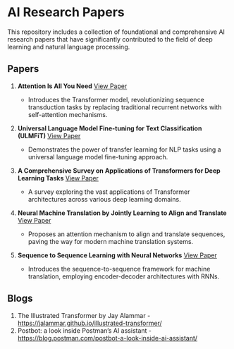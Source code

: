 # AI Research Papers

This repository includes a collection of foundational and comprehensive AI research papers that have significantly contributed to the field of deep learning and natural language processing.

## Papers

1. **Attention Is All You Need** [View Paper](https://arxiv.org/pdf/1706.03762)

   - Introduces the Transformer model, revolutionizing sequence transduction tasks by replacing traditional recurrent networks with self-attention mechanisms.

2. **Universal Language Model Fine-tuning for Text Classification (ULMFiT)** [View Paper](https://arxiv.org/pdf/1801.06146)

   - Demonstrates the power of transfer learning for NLP tasks using a universal language model fine-tuning approach.

3. **A Comprehensive Survey on Applications of Transformers for Deep Learning Tasks** [View Paper](https://arxiv.org/pdf/2306.07303)

   - A survey exploring the vast applications of Transformer architectures across various deep learning domains.

4. **Neural Machine Translation by Jointly Learning to Align and Translate** [View Paper](https://arxiv.org/pdf/1409.0473)

   - Proposes an attention mechanism to align and translate sequences, paving the way for modern machine translation systems.

5. **Sequence to Sequence Learning with Neural Networks** [View Paper](https://arxiv.org/pdf/1409.3215)
   - Introduces the sequence-to-sequence framework for machine translation, employing encoder-decoder architectures with RNNs.

## Blogs

1. The Illustrated Transformer by Jay Alammar - https://jalammar.github.io/illustrated-transformer/
2. Postbot: a look inside Postman’s AI assistant - https://blog.postman.com/postbot-a-look-inside-ai-assistant/